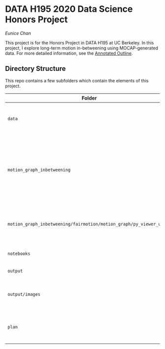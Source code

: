# DATA H195 2020 Data Science Honors Project

_Eunice Chan_


<!-- [![Binder](https://mybinder.org/badge_logo.svg)](https://mybinder.org/v2/gh/ls88-openscienceconnector/final-project/master) -->

This project is for the Honors Project in DATA H195 at UC Berkeley. In this project, I explore long-term motion in-betweening using MOCAP-generated data. For more detailed information, see the [Annotated Outline](plan/Annotated%20Outline.md).

## Directory Structure

This repo contains a few subfolders which contain the elements of this project.

| Folder | Description |
|-----|-----|
| `data`  | the dataset used for this project and related information |
| `motion_graph_inbetweening`  | stripped down and modified [Fairmotion](https://github.com/facebookresearch/fairmotion) codebase with additional functionalities, matplotlib visualizations, and an inbetweening implementation |
| `motion_graph_inbetweening/fairmotion/motion_graph/py_viewer_utils`  | code from [py bvh](https://github.com/Seanny123/py_bvh) used by `viz.py` to visualize bvh files in matplotlib. |
| `notebooks`  | Jupyter Notebook files. None yet! |
| `output`  | all output data. None yet!  |
| `output/images`  | image files used in the Jupyter Notebooks. None yet!  |
| `plan`  | archive of the documents written as the project evolved over time |

<!-- ## Sources

Lantz, Brett. _Machine Learning for R_. Packt, 2013. [https://edu.kpfu.ru/pluginfile.php/278552/mod_resource/content/1/MachineLearningR__Brett_Lantz.pdf](https://edu.kpfu.ru/pluginfile.php/278552/mod_resource/content/1/MachineLearningR__Brett_Lantz.pdf).

Medical Cost Personal Datasets. Kaggle. 2019. [https://www.kaggle.com/mirichoi0218/insurance](https://www.kaggle.com/mirichoi0218/insurance).

Pyles, Chris. Insurance Data. Github. 12 March 2019. [https://github.com/chrispyles/jupyter/blob/master/content/notebooks/insurance/insurance.ipynb](https://github.com/chrispyles/jupyter/blob/master/content/notebooks/insurance/insurance.ipynb). -->

<!-- ## To-do
* Update [binder](https://mybinder.org/) link or add google colab link in project README.md.
* Update requirements.txt.
* Update sources. -->
